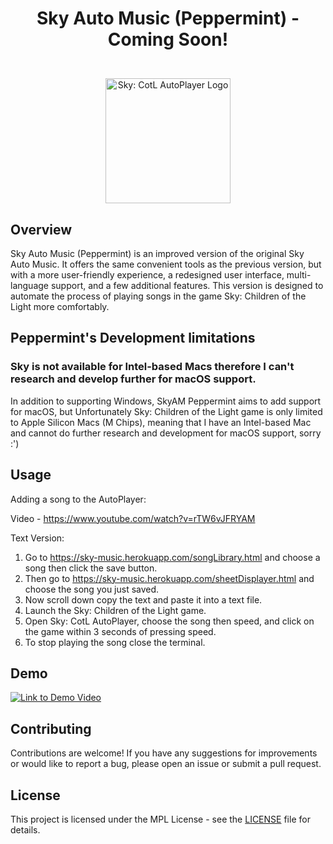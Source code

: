 # <p align="center">Sky Auto Music (Peppermint) - Coming Soon!</p>

<p align="center">
  <br>
  <img src="https://i.imgur.com/ECSHtVm.png" alt="Sky: CotL AutoPlayer Logo" width="200">
</p>

## Overview

Sky Auto Music (Peppermint) is an improved version of the original Sky Auto Music. It offers the same convenient tools as the previous version, but with a more user-friendly experience, a redesigned user interface, multi-language support, and a few additional features. This version is designed to automate the process of playing songs in the game Sky: Children of the Light more comfortably.

## Peppermint's Development limitations
### Sky is not available for Intel-based Macs therefore I can't research and develop further for macOS support.

In addition to supporting Windows, SkyAM Peppermint aims to add support for macOS, but Unfortunately Sky: Children of the Light game is only limited to Apple Silicon Macs (M Chips), meaning that I have an Intel-based Mac and cannot do further research and development for macOS support, sorry :')

## Usage

Adding a song to the AutoPlayer:

Video - https://www.youtube.com/watch?v=rTW6vJFRYAM

Text Version:
1. Go to https://sky-music.herokuapp.com/songLibrary.html and choose a song then click the save button.
2. Then go to https://sky-music.herokuapp.com/sheetDisplayer.html and choose the song you just saved.
3. Now scroll down copy the text and paste it into a text file.
4. Launch the Sky: Children of the Light game.
5. Open Sky: CotL AutoPlayer, choose the song then speed, and click on the game within 3 seconds of pressing speed.
6. To stop playing the song close the terminal.

## Demo

[![Link to Demo Video](https://img.youtube.com/vi/VoSr77cdwOY/0.jpg)](https://www.youtube.com/watch?v=VoSr77cdwOY)


## Contributing

Contributions are welcome! If you have any suggestions for improvements or would like to report a bug, please open an issue or submit a pull request.

## License

This project is licensed under the MPL License - see the [LICENSE](LICENSE) file for details.
